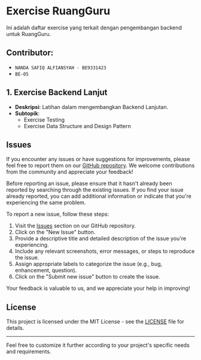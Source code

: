 # Exercise RuangGuru

Ini adalah daftar exercise yang terkait dengan pengembangan backend untuk RuangGuru.

## Contributor:

- `NANDA SAFIQ ALFIANSYAH - BE9331423`
- `BE-05`

## 1. Exercise Backend Lanjut

- **Deskripsi**: Latihan dalam mengembangkan Backend Lanjutan.
- **Subtopik**:
  - Exercise Testing
  - Exercise Data Structure and Design Pattern

## Issues

If you encounter any issues or have suggestions for improvements, please feel free to report them on our [GitHub repository](https://github.com/nandasafiqalfiansyah/Exercise-RuangGuru/issues). We welcome contributions from the community and appreciate your feedback!

Before reporting an issue, please ensure that it hasn't already been reported by searching through the existing issues. If you find your issue already reported, you can add additional information or indicate that you're experiencing the same problem.

To report a new issue, follow these steps:

1. Visit the [Issues](https://github.com/nandasafiqalfiansyah/Exercise-RuangGuru/issues) section on our GitHub repository.
2. Click on the "New Issue" button.
3. Provide a descriptive title and detailed description of the issue you're experiencing.
4. Include any relevant screenshots, error messages, or steps to reproduce the issue.
5. Assign appropriate labels to categorize the issue (e.g., bug, enhancement, question).
6. Click on the "Submit new issue" button to create the issue.

Your feedback is valuable to us, and we appreciate your help in improving!

## License

This project is licensed under the MIT License - see the [LICENSE](LICENSE) file for details.

---

Feel free to customize it further according to your project's specific needs and requirements.
